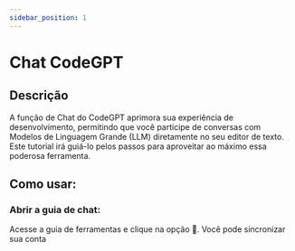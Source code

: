 ```yaml
---
sidebar_position: 1
---
```


# Chat CodeGPT

## Descrição

A função de Chat do CodeGPT aprimora sua experiência de desenvolvimento, permitindo que você participe de conversas com Modelos de Linguagem Grande (LLM) diretamente no seu editor de texto. Este tutorial irá guiá-lo pelos passos para aproveitar ao máximo essa poderosa ferramenta.

## Como usar:

### Abrir a guia de chat:

Acesse a guia de ferramentas e clique na opção 💬. Você pode sincronizar sua conta
